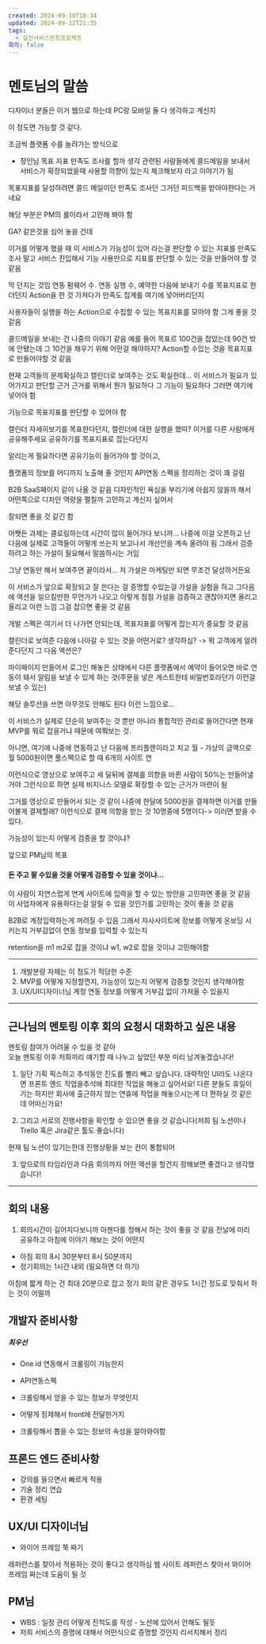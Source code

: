 ```yaml
---
created: 2024-09-10T18:34
updated: 2024-09-12T21:35
tags:
  - 실전서비스런칭프로젝트
회의: false
---
```

# 멘토님의 말씀
디자이너 분들은 이거 웹으로 하는데 PC랑 모바일 둘 다 생각하고 계신지

이 정도면 가능할 것 같다. 

조금씩 플랫폼 수를 늘려가는 방식으로

- 정인님 목표 지표
만족도 조사를 할까 생각
관련된 사람들에게 콜드메일을 보내서 서비스가 확장되었을때 사용할 의향이 있는지 체크해보자 라고 이야기가 됨

목표지표를 달성하려면 콜드 메일이던 만족도 조사던 그거던 피드백을 받아야한다는 거네요 

해당 부분은 PM의 롤이라서 고민해 봐야 함 

GA? 같은것을 심어 놓을 건데 

이거를 어떻게 했을 때 이 서비스가 가능성이 있어 라는걸 판단할 수 있는 지표를 만족도 조사 말고 서비스 진입해서 기능 사용만으로 지표를 판단할 수 있는 것을 만들어야 할 것 같음

막 던지는 것임
연동 펌웨어 수. 연동 실행 수, 예약한 다음에 보내기 수를 목표지표로 한더던지 
Action을 한 것 가져다가 만족도 집계를 여기에 넣어버리던지

사용자들이 실행을 하는 Action으로 수집할 수 있는 목표지표를 모아야 함 그게 좋을 것 같음

콜드메일을 보내는 건 나중의 이야기 같음 예를 들어 목표르 100건을 잡았는데 90건 밖에 안됐는데 그 10건을 채우기 위해 어떤걸 해야하지? Action할 수있는 것을 목표지표로 만들어야할 것 같음

현재 고객들의 문제확실하고 캘린더로 보여주는 것도 확실한데... 
이 서비스가 필요가 있어가지고 판단할 근거
근거를 위해서 뭔가 필요하다 그 기능이 필요하다 그러면 여기에 넣어야 함

기능으로 목표지표를 판단할 수 있어야 함

캘린더 자세히보기를 목표한다던지, 캘린더에 대한 실행을 했따? 이거를 다른 사람에게 공유해주세요 공유하기를 목표지표로 잡는다던지

알리는게 필요하다면 공유기능이 들어가야 할 것이고, 

플랫폼의 정보를 어디까지 노출해 줄 것인지
API연동 스펙을 정리하는 것이 꽤 걸림

B2B SaaS페이지 같이 나올 것 같음
디자인적인 욕심을 부리기에 아쉽지 않을까 해서 
어떤쪽으로 디자인 역량을 펼칠까 고민하고 계신지 싶어서

잘되면 좋을 것 같긴 함

어쨋든 과제는 
클로링하는데 시간이 많이 들어가다 보니까... 
나중에 이걸 오픈하고 난 다음에 실제로 고객들이 어떻게 쓰는지 보고나서 개선안을 계속 올려야 됨 그래서 검증하려고 하는 가설이 필요해서 말씀하시는 거임

그냥 연동만 해서 보여주면 끝이라서... 저 가설은 마케팅만 되면 무조건 달성하거든요

이 서비스가 앞으로 확장되고 잘 쓴다는 걸 증명할 수있는걸 가설을 실험을 하고 
그다음에 액션을 일으킬만한 무언가가 나오고 이렇게 점점 가설을 검증하고 괜찮아지면 올리고 올리고 이런 느낌 그걸 잡으면 좋을 것 같음

개발 스펙은 여기서 더 나가면 안되는데, 목표지표를 어떻게 잡는지가 중요할 것 같음

캘린더로 보여준 다음에 나아갈 수 있는 것을 어떤거로? 생각하심? -> 뭐 고객에게 알려준다던지 그 다음 액션은?

마이페이지 만들어서 로그인 해놓은 상태에서 다른 플랫폼에서 예약이 들어오면 바로 연동이 돼서 알림을 보낼 수 있게 하는 것(주문을 넣은 게스트한테 비밀번호라던가 이런걸 보낼 수 있는)

해당 솔루션을 쓰면 아무것도 안해도 된다 이런 느낌으로... 

이 서비스가 실제로 단순히 보여주는 것 뿐만 아니라 통합적인 관리로 들어간다면 현재 MVP를 뭐로 잡을거냐 때문에 여쭤보는 것.

아니면, 
여기에 나중에 연동하고 난 다음에 프리플랜이라고 치고 
월 - 가상의 금액으로 월 5000원이면 풀스펙으로 할 때 6개의 사이트 연

이런식으로 영상으로 보여주고 세 달뒤에 결제를 의향을 바뀐 사람이 50%는 만들어낼거야 그런식으로 하면 실제 비지니스 모델로 확장할 수 있는 근거가 마련이 됨

그거를 영상으로 만들어서 되는 것 같이
나중에 한달에 5000원을 결제하면 이거를 만들어볼게 결제할래? 이런식으로 결제 의향을 받는 것 10명중에 5명이다-> 이러면 받을 수 있다.

가능성이 있는지 어떻게 검증을 할 것이냐?

앞으로 PM님의 목표
#### 돈 주고 팔 수있을 것을 어떻게 검증할 수 있을 것이냐...
이 사람이 자연스럽게 연계 사이트에 입력을 할 수 있는 방안을 고민하면 좋을 것 같음
이 사업자에게 유용하다는걸 알릴 수 있을 것인가를 고민하는 것이 좋을 것 같음

B2B로 계정입력하는게 꺼려질 수 있음 그래서 자사사이트에 정보를 어떻게 온보딩 시키는지 거부감없이 연동 정보를 입력할 수 있는지

retention을 m1 m2로 잡을 것이냐 w1, w2로 잡을 것이냐 고민해야함

---

1. 개발분량 자체는 이 정도가 적당한 수준
2. MVP를 어떻게 지정할껀지, 가능성이 있는지 어떻게 검증할 것인지 생각해야함
3. UX/UI디자이너님 계정 연동 정보를 어떻게 거부감 없이 가져올 수 있을지
---
## 근나님의 멘토링 이후 회의 요청시 대화하고 싶은 내용
멘토링 참여가 어려울 수 있을 것 같아  
오늘 멘토링 이후 저희끼리 얘기할 때 나누고 싶었던 부분 미리 남겨놓겠습니다!  

1. 일단 기획 픽스하고 추석동안 진도를 빨리 빼고 싶습니다. 대략적인 UI라도 나온다면 프론트 엔드 작업을추석에 최대한 작업을 해놓고 싶어서요! 다른 분들도 휴일이기는 하지만 회사에 출근하지 않는 연휴에 작업을 해놓으시는게 더 편하실 것 같은데 어떠신가요!

1. 그리고 서로의 진행사항을 확인할 수 있으면 좋을 것 같습니다(저희 팀 노션이나 Trello 혹은 Jira같은 툴도 좋습니다)

현재 팀 노션이 있기는한데 진행상황을 보는 칸이 통합되어 

3. 앞으로의 타임라인과 다음 회의까지 어떤 액션을 할건지 정해보면 좋겠다고 생각했습니다!
---
## 회의 내용
1. 회의시간이 길어지다보니까 아젠다를 정해서 하는 것이 좋을 것 같음
   전날에 미리 공유하고 아침에 이야기 해보는 것이 어떤지
- 아침 회의 8시 30분부터 8시 50분까지
- 정기회의는 1시간 내외 (필요하면 더 하기)

아침에 짧게 하는 건 최대 20분으로 잡고 정기 회의 같은 경우도 1시간 정도로 맞춰서 하는 것이 어떨까

## 개발자 준비사항
#####  최우선
- One id 연동해서 크롤링이 가능한지

- API연동스펙
- 크롤링해서 얻을 수 있는 정보가 무엇인지 
- 어떻게 정제해서 front에 전달한거지
- 크롤링해서 뽑을 수 있는 정보의 속성을 알아와야함

## 프론드 엔드 준비사항
- 강의를 들으면서 빠르게 적용
- 기술 정리 연습
- 환경 세팅
## UX/UI 디자이너님
- 와이어 프레임 쭉 짜기

레퍼런스를 찾아서 적용하는 것이 좋다고 생각하심 웹 사이트 레퍼런스 찾아서 와이어 프레임 짜는데 도움이 될 것
## PM님
- WBS : 일정 관리 어떻게 진척도를 작성 - 노션에 있어서 안해도 될듯
- 저희 서비스의 증명에 대해서 어떤식으로 증명할 것인지 리서치해서 정리



